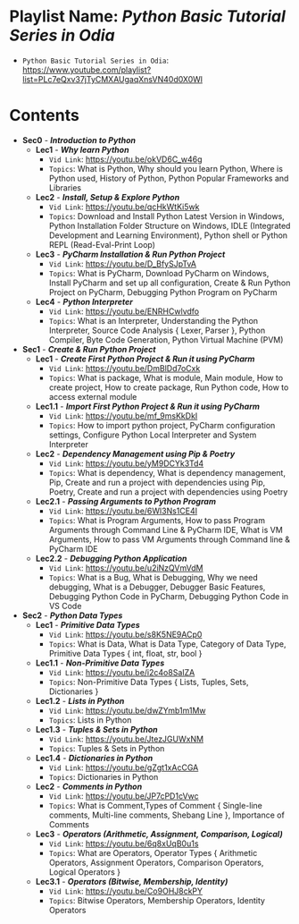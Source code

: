 # Playlist Name: _Python Basic Tutorial Series in Odia_

- `Python Basic Tutorial Series in Odia`: https://www.youtube.com/playlist?list=PLc7eQxv37jTyCMXAUgaqXnsVN40d0X0Wl

# Contents

- **Sec0** - **_Introduction to Python_**
  - **Lec1** - **_Why learn Python_**
    - `Vid Link`: https://youtu.be/okVD6C_w46g
    - `Topics`: What is Python, Why should you learn Python, Where is Python used, History of Python, Python Popular Frameworks and Libraries
  - **Lec2** - **_Install, Setup & Explore Python_**
    - `Vid Link`: https://youtu.be/qcHkWtKi5wk
    - `Topics`: Download and Install Python Latest Version in Windows, Python Installation Folder Structure on Windows, IDLE (Integrated Development and Learning Environment), Python shell or Python REPL (Read-Eval-Print Loop)
  - **Lec3** - **_PyCharm Installation & Run Python Project_**
    - `Vid Link`: https://youtu.be/D_BfySJpTvA
    - `Topics`: What is PyCharm, Download PyCharm on Windows, Install PyCharm and set up all configuration, Create & Run Python Project on PyCharm, Debugging Python Program on PyCharm
  - **Lec4** - **_Python Interpreter_**
    - `Vid Link`: https://youtu.be/ENRHCwlvdfo
    - `Topics`: What is an Interpreter, Understanding the Python Interpreter, Source Code Analysis { Lexer, Parser }, Python Compiler, Byte Code Generation, Python Virtual Machine (PVM)
- **Sec1** - **_Create & Run Python Project_**
  - **Lec1** - **_Create First Python Project & Run it using PyCharm_**
    - `Vid Link`: https://youtu.be/DmBlDd7oCxk
    - `Topics`: What is package, What is module, Main module, How to create project, How to create package, Run Python code, How to access external module
  - **Lec1.1** - **_Import First Python Project & Run it using PyCharm_**
    - `Vid Link`: https://youtu.be/mf_9msKkDkI
    - `Topics`: How to import python project, PyCharm configuration settings, Configure Python Local Interpreter and System Interpreter
  - **Lec2** - **_Dependency Management using Pip & Poetry_**
    - `Vid Link`: https://youtu.be/yM9DCYk3Td4
    - `Topics`: What is dependency, What is dependency management, Pip, Create and run a project with dependencies using Pip, Poetry, Create and run a project with dependencies using Poetry
  - **Lec2.1** - **_Passing Arguments to Python Program_**
    - `Vid Link`: https://youtu.be/6Wl3Ns1CE4I
    - `Topics`: What is Program Arguments, How to pass Program Arguments through Command Line & PyCharm IDE, What is VM Arguments, How to pass VM Arguments through Command line & PyCharm IDE
  - **Lec2.2** - **_Debugging Python Application_**
    - `Vid Link`: https://youtu.be/u2iNzQVmVdM
    - `Topics`: What is a Bug, What is Debugging, Why we need debugging, What is a Debugger, Debugger Basic Features, Debugging Python Code in PyCharm, Debugging Python Code in VS Code
- **Sec2** - **_Python Data Types_**
  - **Lec1** - **_Primitive Data Types_**
    - `Vid Link`: https://youtu.be/s8K5NE9ACp0
    - `Topics`: What is Data, What is Data Type, Category of Data Type, Primitive Data Types { int, float, str, bool }
  - **Lec1.1** - **_Non-Primitive Data Types_**
    - `Vid Link`: https://youtu.be/i2c4o8SaIZA
    - `Topics`: Non-Primitive Data Types { Lists, Tuples, Sets, Dictionaries }
  - **Lec1.2** - **_Lists in Python_**
    - `Vid Link`: https://youtu.be/dwZYmb1m1Mw
    - `Topics`: Lists in Python
  - **Lec1.3** - **_Tuples & Sets in Python_**
    - `Vid Link`: https://youtu.be/JtezJGUWxNM
    - `Topics`: Tuples & Sets in Python
  - **Lec1.4** - **_Dictionaries in Python_**
    - `Vid Link`: https://youtu.be/gZgt1xAcCGA
    - `Topics`: Dictionaries in Python
  - **Lec2** - **_Comments in Python_**
    - `Vid Link`: https://youtu.be/JP7cPD1cVwc
    - `Topics`: What is Comment,Types of Comment { Single-line comments, Multi-line comments, Shebang Line }, Importance of Comments
  - **Lec3** - **_Operators (Arithmetic, Assignment, Comparison, Logical)_**
    - `Vid Link`: https://youtu.be/6q8xUqB0u1s
    - `Topics`: What are Operators, Operator Types { Arithmetic Operators, Assignment Operators, Comparison Operators, Logical Operators }
  - **Lec3.1** - **_Operators (Bitwise, Membership, Identity)_**
    - `Vid Link`: https://youtu.be/Co9OHJ8ckPY
    - `Topics`: Bitwise Operators, Membership Operators, Identity Operators
